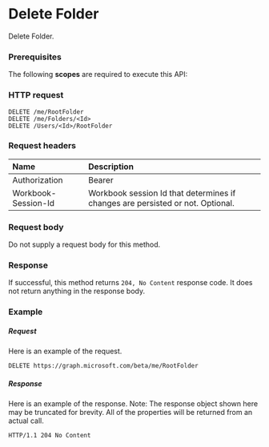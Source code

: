 # Delete Folder

Delete Folder.
### Prerequisites
The following **scopes** are required to execute this API: 
### HTTP request
<!-- { "blockType": "ignored" } -->
```http
DELETE /me/RootFolder
DELETE /me/Folders/<Id>
DELETE /Users/<Id>/RootFolder

```
### Request headers
| Name       | Description|
|:---------------|:----------|
| Authorization  | Bearer <code>|
| Workbook-Session-Id  | Workbook session Id that determines if changes are persisted or not. Optional.|

### Request body
Do not supply a request body for this method.


### Response
If successful, this method returns `204, No Content` response code. It does not return anything in the response body.

### Example
##### Request
Here is an example of the request.
<!-- {
  "blockType": "request",
  "name": "delete_folder"
}-->
```http
DELETE https://graph.microsoft.com/beta/me/RootFolder
```
##### Response
Here is an example of the response. Note: The response object shown here may be truncated for brevity. All of the properties will be returned from an actual call.
<!-- {
  "blockType": "response",
  "truncated": true
} -->
```http
HTTP/1.1 204 No Content
```

<!-- uuid: 8fcb5dbc-d5aa-4681-8e31-b001d5168d79
2015-10-25 14:57:30 UTC -->
<!-- {
  "type": "#page.annotation",
  "description": "Delete Folder",
  "keywords": "",
  "section": "documentation",
  "tocPath": ""
}-->